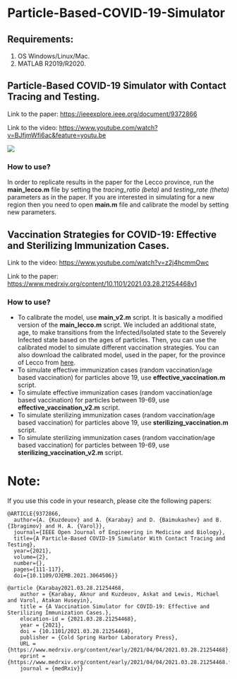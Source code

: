 # Particle-Based-COVID-19-Simulator
## Requirements:
1. OS Windows/Linux/Mac.
2. MATLAB R2019/R2020. 

## Particle-Based COVID-19 Simulator with Contact Tracing and Testing. 

Link to the paper: https://ieeexplore.ieee.org/document/9372866

Link to the video: https://www.youtube.com/watch?v=BJfjmWfi6ac&feature=youtu.be 

<img src="https://raw.githubusercontent.com/IS2AI/Particle-Based-COVID19-Simulator/main/particles_based_epidemic_simulation.gif">

### How to use?
In order to replicate results in the paper for the Lecco province, run the **main_lecco.m** file
by setting the *tracing_ratio (beta)* and *testing_rate (theta)* parameters as in the paper.
If you are interested in simulating for a new region then you need to open **main.m** file and calibrate the model by setting new parameters. 

## Vaccination Strategies for COVID-19: Effective and Sterilizing Immunization Cases. 

Link to the video: https://www.youtube.com/watch?v=z2j4hcmmOwc

Link to the paper: https://www.medrxiv.org/content/10.1101/2021.03.28.21254468v1 

### How to use?
- To calibrate the model, use **main_v2.m** script. It is basically a modified version of the **main_lecco.m** script. 
We included an additional state, age, to make transitions from the Infected/Isolated state to the Severely Infected state based on the ages of particles. Then, you can use the calibrated model to simulate different vaccination strategies. You can also
download the calibrated model, used in the paper, for the province of Lecco from [here](https://drive.google.com/drive/folders/1JbNz1FaX1_lCMfWsKwQ-ZWPr47z7v6eA?usp=sharing). 
- To simulate effective immunization cases (random vaccination/age based vaccination) for particles above 19, use **effective_vaccination.m** script.
- To simulate effective immunization cases (random vaccination/age based vaccination) for particles between 19-69, use **effective_vaccination_v2.m** script.
- To simulate sterilizing immunization cases (random vaccination/age based vaccination) for particles above 19, use **sterilizing_vaccination.m** script.
- To simulate sterilizing immunization cases (random vaccination/age based vaccination) for particles between 19-69, use **sterilizing_vaccination_v2.m** script.

# Note:
If you use this code in your research, please cite the following papers:
```
@ARTICLE{9372866,
  author={A. {Kuzdeuov} and A. {Karabay} and D. {Baimukashev} and B. {Ibragimov} and H. A. {Varol}},
  journal={IEEE Open Journal of Engineering in Medicine and Biology}, 
  title={A Particle-Based COVID-19 Simulator With Contact Tracing and Testing}, 
  year={2021},
  volume={2},
  number={},
  pages={111-117},
  doi={10.1109/OJEMB.2021.3064506}}
```
```
@article {Karabay2021.03.28.21254468,
	author = {Karabay, Aknur and Kuzdeuov, Askat and Lewis, Michael and Varol, Atakan Huseyin},
	title = {A Vaccination Simulator for COVID-19: Effective and Sterilizing Immunization Cases.},
	elocation-id = {2021.03.28.21254468},
	year = {2021},
	doi = {10.1101/2021.03.28.21254468},
	publisher = {Cold Spring Harbor Laboratory Press},
	URL = {https://www.medrxiv.org/content/early/2021/04/04/2021.03.28.21254468},
	eprint = {https://www.medrxiv.org/content/early/2021/04/04/2021.03.28.21254468.full.pdf},
	journal = {medRxiv}}
```

